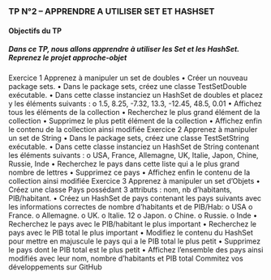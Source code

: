 ### TP N°2 – APPRENDRE A UTILISER SET ET HASHSET
#### Objectifs du TP
##### Dans ce TP, nous allons apprendre à utiliser les Set et les HashSet. Reprenez le projet approche-objet
Exercice 1
Apprenez à manipuler un set de doubles
•        Créer un nouveau package sets.
•        Dans le package sets, créez une classe TestSetDouble exécutable.
•        Dans cette classe instanciez un HashSet de doubles et placez y les éléments suivants : o       1.5, 8.25, -7.32, 13.3, -12.45, 48.5, 0.01
•        Affichez tous les éléments de la collection
•        Recherchez le plus grand élément de la collection
•        Supprimez le plus petit élément de la collection
•        Affichez enfin le contenu de la collection ainsi modifiée
Exercice 2
Apprenez à manipuler un set de String
•        Dans le package sets, créez une classe TestSetString exécutable.
•        Dans cette classe instanciez un HashSet de String contenant les éléments suivants : o       USA, France, Allemagne, UK, Italie, Japon, Chine, Russie, Inde
•        Recherchez le pays dans cette liste qui a le plus grand nombre de lettres
•        Supprimez ce pays
•        Affichez enfin le contenu de la collection ainsi modifiée
Exercice 3
Apprenez à manipuler un set d’Objets
•        Créez une classe Pays possédant 3 attributs : nom, nb d’habitants, PIB/habitant.
•        Créez un HashSet de pays contenant les pays suivants avec les informations correctes de nombre d’habitants et de PIB/Hab:
o       USA
o       France.
o       Allemagne.
o       UK.
o       Italie.
12
o       Japon.
o       Chine.
o       Russie.
o       Inde
•        Recherchez le pays avec le PIB/habitant le plus important
•        Recherchez le pays avec le PIB total le plus important
•        Modifiez le contenu du HashSet pour mettre en majuscule le pays qui a le PIB total le plus petit 
•        Supprimez le pays dont le PIB total est le plus petit
•        Affichez l’ensemble des pays ainsi modifiés avec leur nom, nombre d’habitants et PIB total
Commitez vos développements sur GitHub